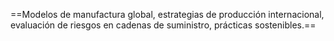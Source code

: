 
==Modelos de manufactura global, estrategias
de producción internacional, evaluación de
riesgos en cadenas de suministro, prácticas
sostenibles.==



